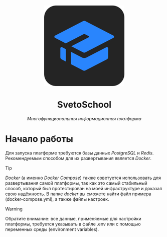 <p align="center"><img src="https://raw.githubusercontent.com/ReMatrixed/docs/refs/heads/main/img/rounded/svetoschool-logo-rounded.png" width=256></p>
<h1 align="center">SvetoSchool</h1><p align="center"><i>Многофункциональная информационная платформа</i></p>

# Начало работы
Для запуска платформе требуются базы данных *PostgreSQL* и *Redis*. Рекомендуемым способом для их развертывания является *Docker*. 

> [!TIP]
> *Docker* (а именно *Docker Compose*) также советуется использовать для развертывания самой платформы, так как это самый стабильный способ, который был протестирован на моей инфраструктуре и доказал свою надёжность. В папке *docker* вы сможете найти файл примера (docker-compose.yml), а также файлы настроек.

> [!WARNING]
> Обратите внимание: все данные, применяемые для настройки платформы, требуется указывать в файле .env или с помощью переменных среды (environment variables).